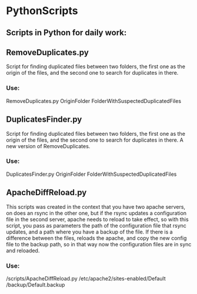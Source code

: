 # PythonScripts

## Scripts in Python for daily work:

## RemoveDuplicates.py
Script for finding duplicated files between two folders, the first one as the origin of the files, and the second one to search for duplicates in there.
### Use:
RemoveDuplicates.py OriginFolder FolderWithSuspectedDuplicatedFiles

## DuplicatesFinder.py
Script for finding duplicated files between two folders, the first one as the origin of the files, and the second one to search for duplicates in there. A new version of RemoveDuplicates.
### Use:
DuplicatesFinder.py OriginFolder FolderWithSuspectedDuplicatedFiles

## ApacheDiffReload.py
This scripts was created in the context that you have two apache servers, on does an rsync in the other one, but if the rsync updates a configuration file in the second server, apache needs to reload to take effect, so with this script, you pass as parameters the path of the configuration file that rsync updates, and a path where you have a backup of the file. If there is a difference between the files, reloads the apache, and copy the new config file to the backup path, so in that way now the configuration files are in sync and reloaded.
### Use:
/scripts/ApacheDiffReload.py /etc/apache2/sites-enabled/Default /backup/Default.backup
